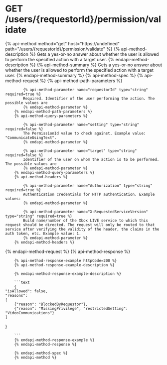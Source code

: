 # GET /users/{requestorId}/permission/validate

{% api-method method="get" host="https://undefined" path="/users/{requestorId}/permission/validate" %}
        {% api-method-description %}
        Gets a yes-or-no answer about whether the user is allowed to perform the specified action with a target user.
        {% endapi-method-description %}
        {% api-method-summary %}
        Gets a yes-or-no answer about whether the user is allowed to perform the specified action with a target user.
        {% endapi-method-summary %}
        {% api-method-spec %}
        {% api-method-request %}
        {% api-method-path-parameters %}
        
            {% api-method-parameter name="requestorId" type="string" required=true %}
            Required. Identifier of the user performing the action. The possible values are 
            {% endapi-method-parameter %}
        {% endapi-method-path-parameters %}
        {% api-method-query-parameters %}
        
            {% api-method-parameter name="setting" type="string" required=false %}
            The PermissionId value to check against. Example value: "CommunicateUsingText".
            {% endapi-method-parameter %}

            {% api-method-parameter name="target" type="string" required=false %}
            Identifier of the user on whom the action is to be performed. The possible values are 
            {% endapi-method-parameter %}
        {% endapi-method-query-parameters %}
        {% api-method-headers %}
        
            {% api-method-parameter name="Authorization" type="string" required=true %}
            Authentication credentials for HTTP authentication. Example values: 
            {% endapi-method-parameter %}

            {% api-method-parameter name="X-RequestedServiceVersion" type="string" required=true %}
            Build name/number of the Xbox LIVE service to which this request should be directed. The request will only be routed to that service after verifying the validity of the header, the claims in the auth token, etc. Example value: 1.
            {% endapi-method-parameter %}
        {% endapi-method-headers %}
{% endapi-method-request %}
        {% api-method-response %}
        
        {% api-method-response-example httpCode=200 %}
        {% api-method-response-example-description %}
        
        {% endapi-method-response-example-description %}
        
        ```text
        {
    "isAllowed": false,
    "reasons":
    [
        {"reason": "BlockedByRequestor"},
        {"reason": "MissingPrivilege", "restrictedSetting": "VideoCommunications"}
    ]
}

        ```
        {% endapi-method-response-example %}
        {% endapi-method-response %}
        
        {% endapi-method-spec %}
        {% endapi-method %}
